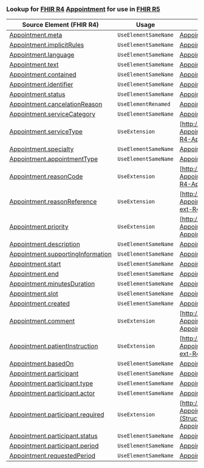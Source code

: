 ### Lookup for [FHIR R4](https://hl7.org/fhir/R4/) [Appointment](https://hl7.org/fhir/R4/Appointment.html) for use in [FHIR R5](https://hl7.org/fhir/R5/)

| Source Element (FHIR R4) | Usage | Target |
| -------------- | ----- | ------ |
| [Appointment.meta](https://hl7.org/fhir/R4/Appointment.html#resource) | `UseElementSameName` | [Appointment.meta](https://hl7.org/fhir/R5/Appointment.html#resource) |
| [Appointment.implicitRules](https://hl7.org/fhir/R4/Appointment.html#resource) | `UseElementSameName` | [Appointment.implicitRules](https://hl7.org/fhir/R5/Appointment.html#resource) |
| [Appointment.language](https://hl7.org/fhir/R4/Appointment.html#resource) | `UseElementSameName` | [Appointment.language](https://hl7.org/fhir/R5/Appointment.html#resource) |
| [Appointment.text](https://hl7.org/fhir/R4/Appointment.html#resource) | `UseElementSameName` | [Appointment.text](https://hl7.org/fhir/R5/Appointment.html#resource) |
| [Appointment.contained](https://hl7.org/fhir/R4/Appointment.html#resource) | `UseElementSameName` | [Appointment.contained](https://hl7.org/fhir/R5/Appointment.html#resource) |
| [Appointment.identifier](https://hl7.org/fhir/R4/Appointment.html#resource) | `UseElementSameName` | [Appointment.identifier](https://hl7.org/fhir/R5/Appointment.html#resource) |
| [Appointment.status](https://hl7.org/fhir/R4/Appointment.html#resource) | `UseElementSameName` | [Appointment.status](https://hl7.org/fhir/R5/Appointment.html#resource) |
| [Appointment.cancelationReason](https://hl7.org/fhir/R4/Appointment.html#resource) | `UseElementRenamed` | [Appointment.cancellationReason](https://hl7.org/fhir/R5/Appointment.html#resource) |
| [Appointment.serviceCategory](https://hl7.org/fhir/R4/Appointment.html#resource) | `UseElementSameName` | [Appointment.serviceCategory](https://hl7.org/fhir/R5/Appointment.html#resource) |
| [Appointment.serviceType](https://hl7.org/fhir/R4/Appointment.html#resource) | `UseExtension` | [http://hl7.org/fhir/4.0/StructureDefinition/extension-Appointment.serviceType](StructureDefinition-ext-R4-Appointment.serviceType.html) |
| [Appointment.specialty](https://hl7.org/fhir/R4/Appointment.html#resource) | `UseElementSameName` | [Appointment.specialty](https://hl7.org/fhir/R5/Appointment.html#resource) |
| [Appointment.appointmentType](https://hl7.org/fhir/R4/Appointment.html#resource) | `UseElementSameName` | [Appointment.appointmentType](https://hl7.org/fhir/R5/Appointment.html#resource) |
| [Appointment.reasonCode](https://hl7.org/fhir/R4/Appointment.html#resource) | `UseExtension` | [http://hl7.org/fhir/4.0/StructureDefinition/extension-Appointment.reasonCode](StructureDefinition-ext-R4-Appointment.reasonCode.html) |
| [Appointment.reasonReference](https://hl7.org/fhir/R4/Appointment.html#resource) | `UseExtension` | [http://hl7.org/fhir/4.0/StructureDefinition/extension-Appointment.reasonReference](StructureDefinition-ext-R4-Appointment.reasonReference.html) |
| [Appointment.priority](https://hl7.org/fhir/R4/Appointment.html#resource) | `UseExtension` | [http://hl7.org/fhir/4.0/StructureDefinition/extension-Appointment.priority](StructureDefinition-ext-R4-Appointment.priority.html) |
| [Appointment.description](https://hl7.org/fhir/R4/Appointment.html#resource) | `UseElementSameName` | [Appointment.description](https://hl7.org/fhir/R5/Appointment.html#resource) |
| [Appointment.supportingInformation](https://hl7.org/fhir/R4/Appointment.html#resource) | `UseElementSameName` | [Appointment.supportingInformation](https://hl7.org/fhir/R5/Appointment.html#resource) |
| [Appointment.start](https://hl7.org/fhir/R4/Appointment.html#resource) | `UseElementSameName` | [Appointment.start](https://hl7.org/fhir/R5/Appointment.html#resource) |
| [Appointment.end](https://hl7.org/fhir/R4/Appointment.html#resource) | `UseElementSameName` | [Appointment.end](https://hl7.org/fhir/R5/Appointment.html#resource) |
| [Appointment.minutesDuration](https://hl7.org/fhir/R4/Appointment.html#resource) | `UseElementSameName` | [Appointment.minutesDuration](https://hl7.org/fhir/R5/Appointment.html#resource) |
| [Appointment.slot](https://hl7.org/fhir/R4/Appointment.html#resource) | `UseElementSameName` | [Appointment.slot](https://hl7.org/fhir/R5/Appointment.html#resource) |
| [Appointment.created](https://hl7.org/fhir/R4/Appointment.html#resource) | `UseElementSameName` | [Appointment.created](https://hl7.org/fhir/R5/Appointment.html#resource) |
| [Appointment.comment](https://hl7.org/fhir/R4/Appointment.html#resource) | `UseExtension` | [http://hl7.org/fhir/4.0/StructureDefinition/extension-Appointment.comment](StructureDefinition-ext-R4-Appointment.comment.html) |
| [Appointment.patientInstruction](https://hl7.org/fhir/R4/Appointment.html#resource) | `UseExtension` | [http://hl7.org/fhir/4.0/StructureDefinition/extension-Appointment.patientInstruction](StructureDefinition-ext-R4-Appointment.patientInstruction.html) |
| [Appointment.basedOn](https://hl7.org/fhir/R4/Appointment.html#resource) | `UseElementSameName` | [Appointment.basedOn](https://hl7.org/fhir/R5/Appointment.html#resource) |
| [Appointment.participant](https://hl7.org/fhir/R4/Appointment.html#resource) | `UseElementSameName` | [Appointment.participant](https://hl7.org/fhir/R5/Appointment.html#resource) |
| [Appointment.participant.type](https://hl7.org/fhir/R4/Appointment.html#resource) | `UseElementSameName` | [Appointment.participant.type](https://hl7.org/fhir/R5/Appointment.html#resource) |
| [Appointment.participant.actor](https://hl7.org/fhir/R4/Appointment.html#resource) | `UseElementSameName` | [Appointment.participant.actor](https://hl7.org/fhir/R5/Appointment.html#resource) |
| [Appointment.participant.required](https://hl7.org/fhir/R4/Appointment.html#resource) | `UseExtension` | [http://hl7.org/fhir/4.0/StructureDefinition/extension-Appointment.participant.required](StructureDefinition-ext-R4-Appointment.pa.required.html) |
| [Appointment.participant.status](https://hl7.org/fhir/R4/Appointment.html#resource) | `UseElementSameName` | [Appointment.participant.status](https://hl7.org/fhir/R5/Appointment.html#resource) |
| [Appointment.participant.period](https://hl7.org/fhir/R4/Appointment.html#resource) | `UseElementSameName` | [Appointment.participant.period](https://hl7.org/fhir/R5/Appointment.html#resource) |
| [Appointment.requestedPeriod](https://hl7.org/fhir/R4/Appointment.html#resource) | `UseElementSameName` | [Appointment.requestedPeriod](https://hl7.org/fhir/R5/Appointment.html#resource) |
